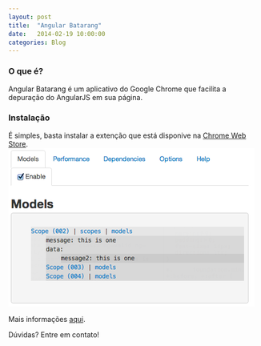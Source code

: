 ```yaml
---
layout: post
title:  "Angular Batarang"
date:   2014-02-19 10:00:00
categories: Blog
---
```


<h3>O que é?</h3>
Angular Batarang é um aplicativo do Google Chrome que facilita a depuração do AngularJS em sua página.

<h3>Instalação</h3>
É simples, basta instalar a extenção que está disponive na <a href="https://chrome.google.com/webstore/detail/angularjs-batarang/ighdmehidhipcmcojjgiloacoafjmpfk" target="_blank">Chrome Web Store</a>.

<img src="/img/posts/angularBatarang.png" />

Mais informações <a href="https://github.com/angular/angularjs-batarang" target="_blank">aqui</a>.

Dúvidas? Entre em contato!
